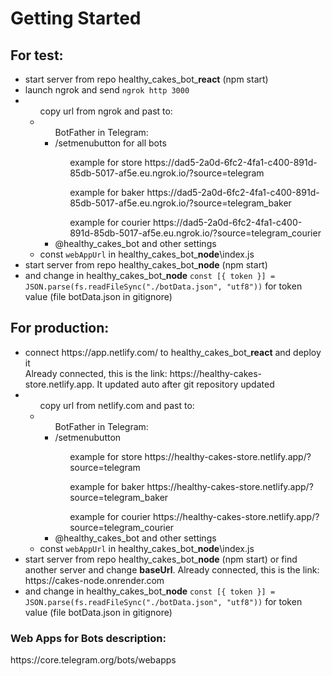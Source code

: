 # Getting Started

## For test:

<ul>
    <li>start server from repo healthy_cakes_bot_<b>react</b> (npm start)</li>
    <li>launch ngrok and send <code>ngrok http 3000</code></li>
    <li><ul>copy url from ngrok and past to:</li>
        <li><ul>BotFather in Telegram:</li>
            <li>/setmenubutton  for all bots</li>
            <ul>example for store https://dad5-2a0d-6fc2-4fa1-c400-891d-85db-5017-af5e.eu.ngrok.io/?source=telegram</ul>
            <ul>example for baker https://dad5-2a0d-6fc2-4fa1-c400-891d-85db-5017-af5e.eu.ngrok.io/?source=telegram_baker</ul>
            <ul>example for courier https://dad5-2a0d-6fc2-4fa1-c400-891d-85db-5017-af5e.eu.ngrok.io/?source=telegram_courier</ul>
            <li>@healthy_cakes_bot and other settings</li>
            </ul>
        <li>const <code>webAppUrl</code> in healthy_cakes_bot_<b>node</b>\index.js</li>
        </ul>
    <li>start server from repo healthy_cakes_bot_<b>node</b> (npm start)</li>
    <li>and change in healthy_cakes_bot_<b>node</b> <code>const [{ token }] = JSON.parse(fs.readFileSync("./botData.json", "utf8"))</code> for token value (file botData.json in gitignore)</li>
</ul>

## For production:

<ul>
    <li>connect https://app.netlify.com/ to healthy_cakes_bot_<b>react</b> and deploy it</li>
    <span>Already connected, this is the link: https://healthy-cakes-store.netlify.app. It updated auto after git repository updated</span>
    <li><ul>copy url from netlify.com and past to:</li>
        <li><ul>BotFather in Telegram:</li>
            <li>/setmenubutton</li>
    <ul>example for store https://healthy-cakes-store.netlify.app/?source=telegram</ul>
<ul>example for baker https://healthy-cakes-store.netlify.app/?source=telegram_baker</ul>
<ul>example for courier https://healthy-cakes-store.netlify.app/?source=telegram_courier</ul>
            <li>@healthy_cakes_bot and other settings</li>
            </ul>
        <li>const <code>webAppUrl</code> in healthy_cakes_bot_<b>node</b>\index.js</li>
        </ul>
    <li>start server from repo healthy_cakes_bot_<b>node</b> (npm start) or find another server and change <b>baseUrl</b>. Already connected, this is the link:  https://cakes-node.onrender.com</li>
    <li>and change in healthy_cakes_bot_<b>node</b> <code>const [{ token }] = JSON.parse(fs.readFileSync("./botData.json", "utf8"))</code> for token value (file botData.json in gitignore)</li>
</ul>

### Web Apps for Bots description:

<p>https://core.telegram.org/bots/webapps </p>
